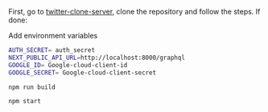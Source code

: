 First, go to [twitter-clone-server](https://github.com/KGLikith/twitter-clone-server), clone the repository and follow the steps.
If done:

Add environment variables

```bash
AUTH_SECRET= auth_secret
NEXT_PUBLIC_API_URL=http://localhost:8000/graphql
GOOGLE_ID= Google-cloud-client-id
GOOGLE_SECRET= Google-cloud-client-secret
```

```bash
npm run build
```

```bash
npm start
```
